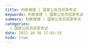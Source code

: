 ```yaml
---
title: 判断推理 | 国家公务员招录考试
keywords: 判断推理 | 国家公务员招录考试
summary: 判断推理 | 国家公务员招录考试
categories:
  - 国家公务员招录考试
date: 2022-10-30 17:01:19
hide: true
---
```

